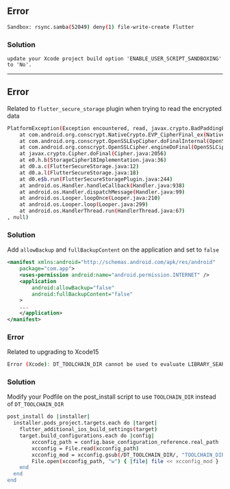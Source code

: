 ## Error

```bash
Sandbox: rsync.samba(52049) deny(1) file-write-create Flutter
```

### Solution

```
update your Xcode project build option 'ENABLE_USER_SCRIPT_SANDBOXING' to 'No'.
```

---

## Error

Related to `flutter_secure_storage` plugin when trying to read the encrypted data

```bash
PlatformException(Exception encountered, read, javax.crypto.BadPaddingException: error:1e000065:Cipher functions:OPENSSL_internal:BAD_DECRYPT
	at com.android.org.conscrypt.NativeCrypto.EVP_CipherFinal_ex(Native Method)
	at com.android.org.conscrypt.OpenSSLEvpCipher.doFinalInternal(OpenSSLEvpCipher.java:152)
	at com.android.org.conscrypt.OpenSSLCipher.engineDoFinal(OpenSSLCipher.java:374)
	at javax.crypto.Cipher.doFinal(Cipher.java:2056)
	at e0.h.b(StorageCipher18Implementation.java:36)
	at d0.a.c(FlutterSecureStorage.java:12)
	at d0.a.l(FlutterSecureStorage.java:18)
	at d0.e$b.run(FlutterSecureStoragePlugin.java:244)
	at android.os.Handler.handleCallback(Handler.java:938)
	at android.os.Handler.dispatchMessage(Handler.java:99)
	at android.os.Looper.loopOnce(Looper.java:210)
	at android.os.Looper.loop(Looper.java:299)
	at android.os.HandlerThread.run(HandlerThread.java:67)
, null)
```

### Solution

Add `allowBackup` and `fullBackupContent` on the application and set to `false`

```xml
<manifest xmlns:android="http://schemas.android.com/apk/res/android"
    package="com.app">
    <uses-permission android:name="android.permission.INTERNET" />
    <application
        android:allowBackup="false"
        android:fullBackupContent="false"
    >
    ...
    </application>
</manifest>
```

### Error

Related to upgrading to Xcode15

```bash
Error (Xcode): DT_TOOLCHAIN_DIR cannot be used to evaluate LIBRARY_SEARCH_PATHS, use TOOLCHAIN_DIR instead
```

### Solution

Modify your Podfile on the post_install script to use `TOOLCHAIN_DIR` instead of `DT_TOOLCHAIN_DIR`

```bash
post_install do |installer|
  installer.pods_project.targets.each do |target|
    flutter_additional_ios_build_settings(target)
    target.build_configurations.each do |config|
    	xcconfig_path = config.base_configuration_reference.real_path
    	xcconfig = File.read(xcconfig_path)
    	xcconfig_mod = xcconfig.gsub(/DT_TOOLCHAIN_DIR/, "TOOLCHAIN_DIR")
    	File.open(xcconfig_path, "w") { |file| file << xcconfig_mod }
    end
  end
end
```
